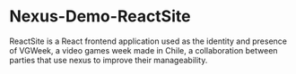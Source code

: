 # Nexus-Demo-ReactSite
ReactSite is a React frontend application used as the identity and presence of VGWeek, a video games week made in Chile, a collaboration between parties that use nexus to improve their manageability.
